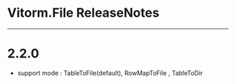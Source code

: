 ﻿# Vitorm.File ReleaseNotes

-----------------------
# 2.2.0
- support mode : TableToFile(default), RowMapToFile , TableToDir


